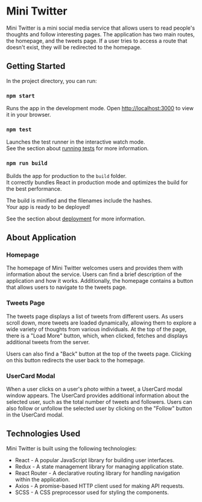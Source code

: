 # Mini Twitter

Mini Twitter is a mini social media service that allows users to read people's thoughts and follow interesting pages. The application has two main routes, the homepage, and the tweets page. If a user tries to access a route that doesn't exist, they will be redirected to the homepage.

## Getting Started

In the project directory, you can run:

### `npm start`

Runs the app in the development mode.
Open [http://localhost:3000](http://localhost:3000) to view it in your browser.


### `npm test`

Launches the test runner in the interactive watch mode.\
See the section about [running tests](https://facebook.github.io/create-react-app/docs/running-tests) for more information.

### `npm run build`

Builds the app for production to the `build` folder.\
It correctly bundles React in production mode and optimizes the build for the best performance.

The build is minified and the filenames include the hashes.\
Your app is ready to be deployed!

See the section about [deployment](https://facebook.github.io/create-react-app/docs/deployment) for more information.


## About Application

### Homepage

The homepage of Mini Twitter welcomes users and provides them with information about the service. Users can find a brief description of the application and how it works. Additionally, the homepage contains a button that allows users to navigate to the tweets page.

### Tweets Page

The tweets page displays a list of tweets from different users. As users scroll down, more tweets are loaded dynamically, allowing them to explore a wide variety of thoughts from various individuals. At the top of the page, there is a "Load More" button, which, when clicked, fetches and displays additional tweets from the server.

Users can also find a "Back" button at the top of the tweets page. Clicking on this button redirects the user back to the homepage.

### UserCard Modal

When a user clicks on a user's photo within a tweet, a UserCard modal window appears. The UserCard provides additional information about the selected user, such as the total number of tweets and followers. Users can also follow or unfollow the selected user by clicking on the "Follow" button in the UserCard modal.

## Technologies Used

Mini Twitter is built using the following technologies:

- React - A popular JavaScript library for building user interfaces.
- Redux - A state management library for managing application state.
- React Router - A declarative routing library for handling navigation within the application.
- Axios - A promise-based HTTP client used for making API requests.
- SCSS - A CSS preprocessor used for styling the components.
